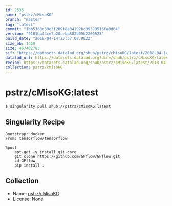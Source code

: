 ```yaml
---
id: 2535
name: "pstrz/cMisoKG"
branch: "master"
tag: "latest"
commit: "1bb5368e39e3f289f8a34192bc39329516fa0d64"
version: "9181ba44ce7a20ceba582b05b2260523"
build_date: "2018-04-14T23:57:02.002Z"
size_mb: 1410
size: 467402783
sif: "https://datasets.datalad.org/shub/pstrz/cMisoKG/latest/2018-04-14-1bb5368e-9181ba44/9181ba44ce7a20ceba582b05b2260523.simg"
datalad_url: https://datasets.datalad.org?dir=/shub/pstrz/cMisoKG/latest/2018-04-14-1bb5368e-9181ba44/
recipe: https://datasets.datalad.org/shub/pstrz/cMisoKG/latest/2018-04-14-1bb5368e-9181ba44/Singularity
collection: pstrz/cMisoKG
---
```


# pstrz/cMisoKG:latest

```bash
$ singularity pull shub://pstrz/cMisoKG:latest
```

## Singularity Recipe

```singularity
Bootstrap: docker
From: tensorflow/tensorflow

%post
    apt-get -y install git-core
    git clone https://github.com/GPflow/GPflow.git
    cd GPflow
    pip install .
```

## Collection

 - Name: [pstrz/cMisoKG](https://github.com/pstrz/cMisoKG)
 - License: None


